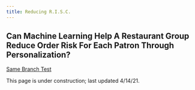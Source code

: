 ```yaml
---
title: Reducing R.I.S.C.
---
```


## Can Machine Learning Help A Restaurant Group Reduce Order Risk For Each Patron Through Personalization?

[Same Branch Test](webapp)

This page is under construction; last updated 4/14/21.